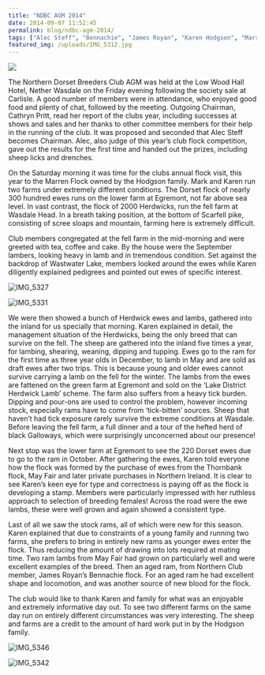 ```yaml
---
title: "NDBC AGM 2014"
date: 2014-09-07 11:52:45
permalink: blog/ndbc-agm-2014/
tags: ["Alec Steff", "Bennachie", "James Royan", "Karen Hodgson", "Marren", "May Fair", "NDBC", "Open Day", "Poll Dorset", "Thornbank"]
featured_img: /uploads/IMG_5312.jpg
---
```


![](/uploads/IMG_5312.jpg)

The Northern Dorset Breeders Club AGM was held at the Low Wood Hall Hotel, Nether Wasdale on the Friday evening following the society sale at Carlisle. A good number of members were in attendance, who enjoyed good food and plenty of chat, followed by the meeting. Outgoing Chairman, Cathryn Pritt, read her report of the clubs year, including successes at shows and sales and her thanks to other committee members for their help in the running of the club. It was proposed and seconded that Alec Steff becomes Chairman. Alec, also judge of this year’s club flock competition, gave out the results for the first time and handed out the prizes, including sheep licks and drenches.

On the Saturday morning it was time for the clubs annual flock visit, this year to the Marren Flock owned by the Hodgson family. Mark and Karen run two farms under extremely different conditions. The Dorset flock of nearly 300 hundred ewes runs on the lower farm at Egremont, not far above sea level. In vast contrast, the flock of 2000 Herdwicks, run the fell farm at Wasdale Head. In a breath taking position, at the bottom of Scarfell pike, consisting of scree sloaps and mountain, farming here is extremely difficult.

Club members congregated at the fell farm in the mid-morning and were greeted with tea, coffee and cake. By the house were the September lambers, looking heavy in lamb and in tremendous condition. Set against the backdrop of Wastwater Lake, members looked around the ewes while Karen diligently explained pedigrees and pointed out ewes of specific interest.

![IMG_5327](/uploads/IMG_5327.jpg)

![IMG_5331](/uploads/IMG_5331.jpg)

We were then showed a bunch of Herdwick ewes and lambs, gathered into the inland for us specially that morning. Karen explained in detail, the management situation of the Herdwicks, being the only breed that can survive on the fell. The sheep are gathered into the inland five times a year, for lambing, shearing, weaning, dipping and tupping. Ewes go to the ram for the first time as three year olds in December, to lamb in May and are sold as draft ewes after two trips. This is because young and older ewes cannot survive carrying a lamb on the fell for the winter. The lambs from the ewes are fattened on the green farm at Egremont and sold on the ‘Lake District Herdwick Lamb’ scheme. The farm also suffers from a heavy tick burden. Dipping and pour-ons are used to control the problem, however incoming stock, especially rams have to come from ‘tick-bitten’ sources. Sheep that haven’t had tick exposure rarely survive the extreme conditions at Wasdale. Before leaving the fell farm, a full dinner and a tour of the hefted herd of black Galloways, which were surprisingly unconcerned about our presence!

Next stop was the lower farm at Egremont to see the 220 Dorset ewes due to go to the ram in October. After gathering the ewes, Karen told everyone how the flock was formed by the purchase of ewes from the Thornbank flock, May Fair and later private purchases in Northern Ireland. It is clear to see Karen’s keen eye for type and correctness is paying off as the flock is developing a stamp. Members were particularly impressed with her ruthless approach to selection of breeding females! Across the road were the ewe lambs, these were well grown and again showed a consistent type.

Last of all we saw the stock rams, all of which were new for this season. Karen explained that due to constraints of a young family and running two farms, she prefers to bring in entirely new rams as younger ewes enter the flock. Thus reducing the amount of drawing into lots required at mating time. Two ram lambs from May Fair had grown on particularly well and were excellent examples of the breed. Then an aged ram, from Northern Club member, James Royan’s Bennachie flock. For an aged ram he had excellent shape and locomotion, and was another source of new blood for the flock.

The club would like to thank Karen and family for what was an enjoyable and extremely informative day out. To see two different farms on the same day run on entirely different circumstances was very interesting. The sheep and farms are a credit to the amount of hard work put in by the Hodgson family.

![IMG_5346](/uploads/IMG_5346.jpg)

![IMG_5342](/uploads/IMG_5342.jpg)
